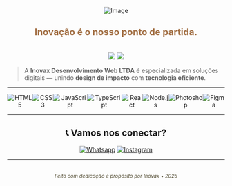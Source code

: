   <div align="center">

![Image](https://github.com/user-attachments/assets/dbe41d79-f0ea-4311-b08f-0cd2afa5a74c)

  <h2 style="color:#a26f44; font-weight:bold;">Inovação é o nosso ponto de partida.</h2>
  
  <br />
  
  <img src="https://img.shields.io/badge/Front--End-Design%20%7C%20Dev-a26f44?style=flat-square&logo=codepen&logoColor=white"/>
  <img src="https://img.shields.io/badge/Desde-2025-c5a57e?style=flat-square"/>
</div>

<div>

> A **Inovax Desenvolvimento Web LTDA** é especializada em soluções digitais — unindo **design de impacto** com **tecnologia eficiente**.

</div>

---

<div align="center">

  <div style="display: flex; justify-content: space-around;">
    <img src="https://img.shields.io/badge/HTML5-E34F26?style=for-the-badge&logo=html5&logoColor=white" alt="HTML5" />
    <img src="https://img.shields.io/badge/CSS3-1572B6?style=for-the-badge&logo=css3&logoColor=white" alt="CSS3" />
    <img src="https://img.shields.io/badge/JavaScript-F7DF1E?style=for-the-badge&logo=javascript&logoColor=black" alt="JavaScript" />
    <img src="https://img.shields.io/badge/TypeScript-007ACC?style=for-the-badge&logo=typescript&logoColor=white" alt="TypeScript" />
    <img src="https://img.shields.io/badge/React-20232A?style=for-the-badge&logo=react&logoColor=61DAFB" alt="React" />
    <img src="https://img.shields.io/badge/Node.js-43853D?style=for-the-badge&logo=node.js&logoColor=white" alt="Node.js" />
    <img src="https://img.shields.io/badge/Photoshop-31A8FF?style=for-the-badge&logo=Adobe-Photoshop&logoColor=white" alt="Photoshop" />
    <img src="https://img.shields.io/badge/Figma-F24E1E?style=for-the-badge&logo=Figma&logoColor=white" alt="Figma" />

  </div>

---

## 📞 Vamos nos conectar?

[![Whatsapp](https://img.shields.io/badge/WhatsApp-25D366?style=for-the-badge&logo=whatsapp&logoColor=white)](<https://api.whatsapp.com/send?phone=5579988318550&text=%F0%9F%90%91%7C%20Ol%C3%A1%2C%20vim%20pelo%20instagram%20e%20gostaria%20de%20saber%20mais%20sobre%3A%20%20(Fale%20o%20servi%C3%A7o%20do%20seu%20interesse%20)>)
[![Instagram](https://img.shields.io/badge/Instagram-E4405F?style=for-the-badge&logo=instagram&logoColor=white)](https://www.instagram.com/ryanofc_rpm/)

---

<div align="center">
  <br/>
  <sub><i style="color:#514b31">Feito com dedicação e propósito por Inovax • 2025</i></sub>
</div>



